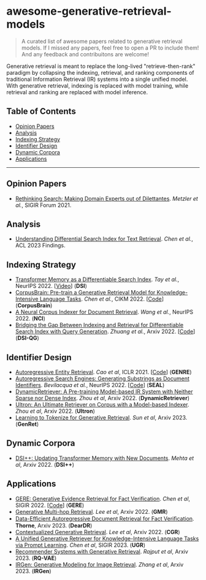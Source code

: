 # awesome-generative-retrieval-models

> A curated list of awesome papers related to generative retrieval models. If I missed any papers, feel free to open a PR to include them! And any feedback and contribuitons are welcome!

Generative retrieval is meant to replace the long-lived "retrieve-then-rank" paradigm by collapsing the indexing, retrieval, and ranking components of traditional Information Retrieval (IR) systems into a single unified model.
With generative retrieval, indexing is replaced with model training, while retrieval and ranking are replaced with model inference.

## Table of Contents
- [Opinion Papers](#opinion-papers)
- [Analysis](#analysis)
- [Indexing Strategy](#indexing-strategy)
- [Identifier Design](#identifier-design)
- [Dynamic Corpora](#dynamic-corpora)
- [Applications](#applications)

***

## Opinion Papers
- [Rethinking Search: Making Domain Experts out of Dilettantes](https://arxiv.org/pdf/2105.02274.pdf). *Metzler et al.*, SIGIR Forum 2021.

## Analysis
- [Understanding Differential Search Index for Text Retrieval](https://arxiv.org/abs/2305.02073). *Chen et al.*, ACL 2023 Findings.

## Indexing Strategy
- [Transformer Memory as a Differentiable Search Index](https://arxiv.org/abs/2202.06991). *Tay et al.*, NeurIPS 2022. [[Video](https://www.youtube.com/watch?v=qlB0TPBQ7YY)] (**DSI**)
- [CorpusBrain: Pre-train a Generative Retrieval Model for Knowledge-Intensive Language Tasks](https://arxiv.org/abs/2208.07652). *Chen et al.*, CIKM 2022. [[Code](https://github.com/ict-bigdatalab/CorpusBrain)] (**CorpusBrain**)
- [A Neural Corpus Indexer for Document Retrieval](https://arxiv.org/abs/2206.02743). *Wang et al.*, NeurIPS 2022. (**NCI**)
- [Bridging the Gap Between Indexing and Retrieval for Differentiable Search Index with Query Generation](https://arxiv.org/abs/2206.10128). *Zhuang et al.*, Arxiv 2022. [[Code](https://github.com/ArvinZhuang/DSI-transformers)] (**DSI-QG**)

## Identifier Design
- [Autoregressive Entity Retrieval](https://arxiv.org/pdf/2010.00904.pdf). *Cao et al*, ICLR 2021. [[Code](https://github.com/facebookresearch/GENRE)] (**GENRE**)
- [Autoregressive Search Engines: Generating Substrings as Document Identifiers](https://arxiv.org/pdf/2204.10628.pdf). *Bevilacqua et al.*, NeurIPS 2022. [[Code](https://github.com/facebookresearch/SEAL)] (**SEAL**)
- [DynamicRetriever: A Pre-training Model-based IR System with Neither Sparse nor Dense Index](https://arxiv.org/pdf/2203.00537.pdf). *Zhou et al*, Arxiv 2022. (**DynamicRetriever**)
- [Ultron: An Ultimate Retriever on Corpus with a Model-based Indexer](https://arxiv.org/pdf/2208.09257.pdf). *Zhou et al*, Arxiv 2022. (**Ultron**)
- [Learning to Tokenize for Generative Retrieval](https://arxiv.org/abs/2304.04171). *Sun et al*, Arxiv 2023. (**GenRet**)

## Dynamic Corpora
- [DSI++: Updating Transformer Memory with New Documents](https://arxiv.org/pdf/2212.09744.pdf). *Mehta et al*, Arxiv 2022. (**DSI++**)

## Applications
- [GERE: Generative Evidence Retrieval for Fact Verification](https://dl.acm.org/doi/pdf/10.1145/3477495.3531827). *Chen et al*, SIGIR 2022. [[Code](https://github.com/Chriskuei/GERE)] (**GERE**)
- [Generative Multi-hop Retrieval](https://arxiv.org/pdf/2204.13596.pdf). *Lee et al*, Arxiv 2022. (**GMR**)
- [Data-Efﬁcient Autoregressive Document Retrieval for Fact Veriﬁcation](https://arxiv.org/pdf/2211.09388). **Thorne**, Arxiv 2023. (**DearDR**)
- [Contextualized Generative Retrieval](https://arxiv.org/pdf/2210.02068.pdf). *Lee et al*, Arxiv 2022. (**CGR**)
- [A Unified Generative Retriever for Knowledge-Intensive Language Tasks via Prompt Learning](https://arxiv.org/abs/2304.14856). *Chen et al*, SIGIR 2023. (**UGR**)
- [Recommender Systems with Generative Retrieval](https://arxiv.org/abs/2305.05065). *Rajput et al*, Arxiv 2023. (**RQ-VAE**)
- [IRGen: Generative Modeling for Image Retrieval](https://arxiv.org/abs/2303.10126). *Zhang et al*, Arxiv 2023. (**IRGen**)
